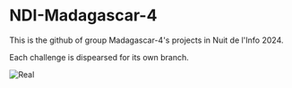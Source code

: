 # NDI-Madagascar-4

This is the github of group Madagascar-4's projects in Nuit de l'Info 2024.

Each challenge is dispearsed for its own branch.

![Real](https://www.google.com/url?sa=i&url=https%3A%2F%2Fwww.youtube.com%2Fwatch%3Fv%3DZhuJGEArjQY&psig=AOvVaw30fhMkrfOZgTyViRD3P3tL&ust=1733507616039000&source=images&cd=vfe&opi=89978449&ved=0CBQQjRxqFwoTCJCFgJ-ZkYoDFQAAAAAdAAAAABAE)
